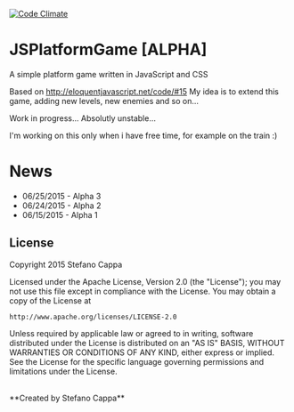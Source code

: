 [![Code Climate](https://codeclimate.com/github/Ks89/JSPlatformGame/badges/gpa.svg)](https://codeclimate.com/github/Ks89/JSPlatformGame)

# JSPlatformGame [ALPHA]

A simple platform game written in JavaScript and CSS

Based on http://eloquentjavascript.net/code/#15
My idea is to extend this game, adding new levels, new enemies and so on...

Work in progress... Absolutly unstable...

I'm working on this only when i have free time, for example on the train :) 


# News
- 06/25/2015 - Alpha 3
- 06/24/2015 - Alpha 2
- 06/15/2015 - Alpha 1


## License

Copyright 2015 Stefano Cappa

Licensed under the Apache License, Version 2.0 (the "License");
you may not use this file except in compliance with the License.
You may obtain a copy of the License at

    http://www.apache.org/licenses/LICENSE-2.0

Unless required by applicable law or agreed to in writing, software
distributed under the License is distributed on an "AS IS" BASIS,
WITHOUT WARRANTIES OR CONDITIONS OF ANY KIND, either express or implied.
See the License for the specific language governing permissions and
limitations under the License.

<br/>
**Created by Stefano Cappa**
